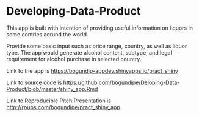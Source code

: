 # Developing-Data-Product

This app is built with intention of providing useful information on liquors in some 
contries aorund the world.

Provide some basic input such as price range, country, as well as liquor type. 
The app would generate alcohol content, subtype, and legal requirement for alcohol purchase
in selected country.

Link to the app is https://bogundip-appdev.shinyapps.io/pract_shiny

Link to source code is https://github.com/bogundipe/Deloping-Data-Product/blob/master/shiny_app.Rmd

Link to  Reproducible Pitch Presentation is http://rpubs.com/bogundipe/pract_shiny_app  